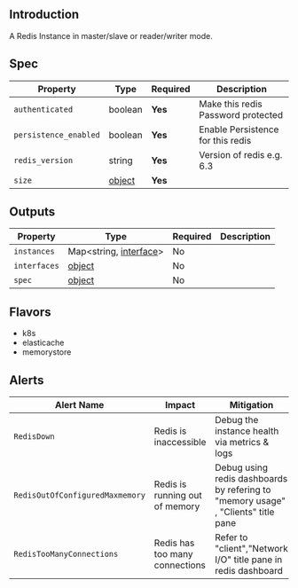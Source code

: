 ## Introduction

A Redis Instance in master/slave or reader/writer mode.

## Spec

| Property              | Type            | Required | Description                        |
|-----------------------|-----------------|----------|------------------------------------|
| `authenticated`       | boolean         | **Yes**  | Make this redis Password protected |
| `persistence_enabled` | boolean         | **Yes**  | Enable Persistence for this redis  |
| `redis_version`       | string          | **Yes**  | Version of redis e.g. 6.3          |
| `size`                | [object](../../traits/size.md) | **Yes**  |                                    |

## Outputs

| Property     | Type                  | Required | Description |
|--------------|-----------------------|----------|-------------|
| `instances`  | Map<string, [interface](../../traits/interface.md)>  | No       |             |
| `interfaces` | [object](../../traits/reader-writer-interfaces.schema.md) | No       |             |
| `spec`       | [object](#spec)       | No       |             |


## Flavors

- k8s
- elasticache
- memorystore

## Alerts

| Alert Name | Impact                | Mitigation                                                                        |
|------------|-----------------------|-----------------------------------------------------------------------------------|
| `RedisDown`  | Redis is inaccessible | Debug the instance health via metrics & logs                                      |
 | `RedisOutOfConfiguredMaxmemory` | Redis is running out of memory | Debug using redis dashboards by refering to "memory usage" , "Clients" title pane |
|`RedisTooManyConnections` | Redis has too many connections | Refer to "client","Network I/O" title pane in redis dashboard                     |